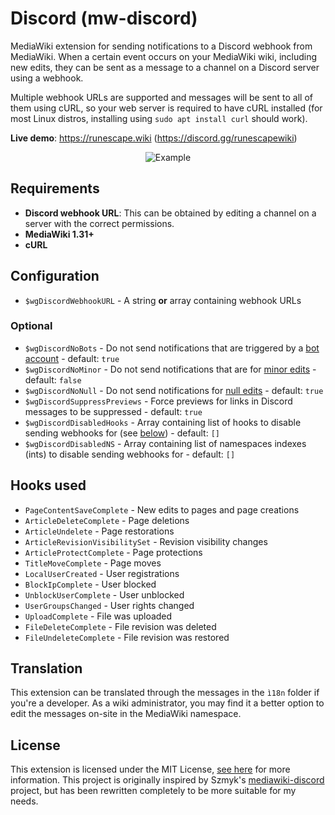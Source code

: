 # Discord (mw-discord)
MediaWiki extension for sending notifications to a Discord webhook from MediaWiki. When a certain event occurs on your MediaWiki wiki, including new edits, they can be sent as a message to a channel on a Discord server using a webhook.

Multiple webhook URLs are supported and messages will be sent to all of them using cURL, so your web server is required to have cURL installed (for most Linux distros, installing using `sudo apt install curl` should work).

**Live demo**: https://runescape.wiki (https://discord.gg/runescapewiki)

<p align="center">
  <img src="https://i.imgur.com/tCehglJ.png" alt="Example"/>
</p>

## Requirements
- **Discord webhook URL**: This can be obtained by editing a channel on a server with the correct permissions.
- **MediaWiki 1.31+**
- **cURL**

## Configuration
- `$wgDiscordWebhookURL` - A string **or** array containing webhook URLs

### Optional
- `$wgDiscordNoBots` - Do not send notifications that are triggered by a [bot account](https://www.mediawiki.org/wiki/Manual:Bots) - default: `true`
- `$wgDiscordNoMinor` - Do not send notifications that are for [minor edits](https://meta.wikimedia.org/wiki/Help:Minor_edit) - default: `false`
- `$wgDiscordNoNull` - Do not send notifications for [null edits](https://www.mediawiki.org/wiki/Manual:Purge#Null_edits) - default: `true`
- `$wgDiscordSuppressPreviews` - Force previews for links in Discord messages to be suppressed - default: `true`
- `$wgDiscordDisabledHooks` - Array containing list of hooks to disable sending webhooks for (see [below](#hooks-used)) - default: `[]`
- `$wgDiscordDisabledNS` - Array containing list of namespaces indexes (ints) to disable sending webhooks for - default: `[]`

## Hooks used
- `PageContentSaveComplete` - New edits to pages and page creations
- `ArticleDeleteComplete` - Page deletions
- `ArticleUndelete` - Page restorations
- `ArticleRevisionVisibilitySet` - Revision visibility changes
- `ArticleProtectComplete` - Page protections
- `TitleMoveComplete` - Page moves
- `LocalUserCreated` - User registrations
- `BlockIpComplete` - User blocked
- `UnblockUserComplete` - User unblocked
- `UserGroupsChanged` - User rights changed
- `UploadComplete` - File was uploaded
- `FileDeleteComplete` - File revision was deleted
- `FileUndeleteComplete` - File revision was restored

## Translation
This extension can be translated through the messages in the `ì18n` folder if you're a developer. As a wiki administrator, you may find it a better option to edit the messages on-site in the MediaWiki namespace.

## License
This extension is licensed under the MIT License, [see here](LICENSE) for more information. This project is originally inspired by Szmyk's [mediawiki-discord](https://github.com/Szmyk/mediawiki-discord) project, but has been rewritten completely to be more suitable for my needs.